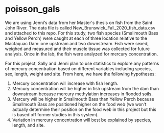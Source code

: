 # poisson_gals
We are using Jenni's data from her Master's thesis on fish from the Saint John River. The data file is called New_Brunswick_Fall_2020_fish_data.csv and attached to this repo. For this study, two fish species (Smallmouth Bass and Yellow Perch) were caught at each of three location relative to the Mactaquac Dam: one upstream and two downstream. Fish were sexed, weighed and measured and their muscle tissue was collected for future analysis. Once in the lab, the fish were analyzed for mercury concentration. 

For this project, Sally and Jenni plan to use statistics to explore any patterns of mercury concentration based on different variables including species, sex, length, weight and site. From here, we have the following hypotheses:

1. Mercury concentration will increase with fish length.
2. Mercury concentration will be higher in fish upstream from the dam than downstream because mercury methylation increases in flooded soils.
3. Mercury will be higher in Smallmouth Bass than Yellow Perch because Smallmouth Bass are positioned higher on the food web (we won't actually determine their position on the food web in this project but this is based off former studies in this system).
4. Variation in mercury concentration will best be explained by species, length, and site. 